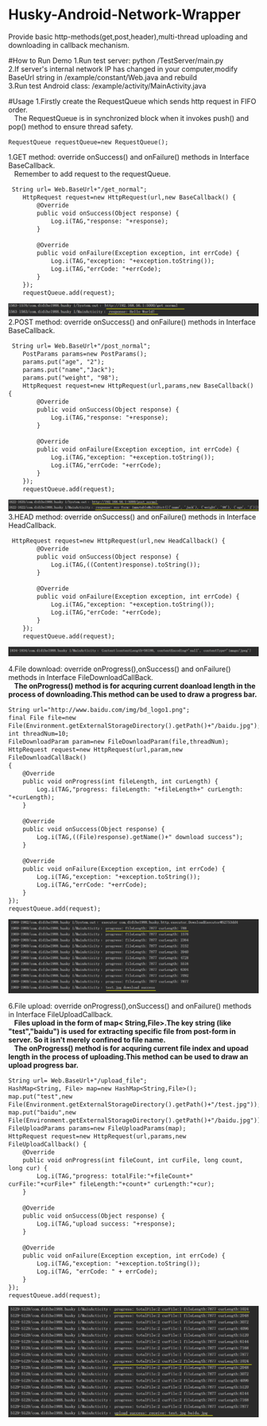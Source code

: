 # Husky-Android-Network-Wrapper
Provide basic http-methods(get,post,header),multi-thread uploading and downloading in callback mechanism.

#How to Run Demo
1.Run test server: python /TestServer/main.py<br>
2.If server's internal network IP has changed in your computer,modify BaseUrl string in /example/constant/Web.java and rebuild<br>
3.Run test Android class: /example/activity/MainActivity.java <br>

#Usage
1.Firstly create the RequestQueue which sends http request in FIFO order.<br>
&nbsp;&nbsp;&nbsp;The RequestQueue is in synchronized block when it invokes push() and pop() method to ensure thread safety.

    RequestQueue requestQueue=new RequestQueue();
1.GET method: override onSuccess() and onFailure() methods in Interface  BaseCallback.<br>
&nbsp;&nbsp;&nbsp;Remember to add request to the requestQueue.

     String url= Web.BaseUrl+"/get_normal";
        HttpRequest request=new HttpRequest(url,new BaseCallback() {
            @Override
            public void onSuccess(Object response) {
                Log.i(TAG,"response: "+response);
            }

            @Override
            public void onFailure(Exception exception, int errCode) {
                Log.i(TAG,"exception: "+exception.toString());
                Log.i(TAG,"errCode: "+errCode);
            }
        });
        requestQueue.add(request);
        
![](https://github.com/didihe1988/Husky-Android-Network-Wrapper/raw/master/screenshot/test_get.png)
2.POST method: override onSuccess() and onFailure() methods in Interface  BaseCallback.

     String url= Web.BaseUrl+"/post_normal";
        PostParams params=new PostParams();
        params.put("age", "2");
        params.put("name","Jack");
        params.put("weight", "98");
        HttpRequest request=new HttpRequest(url,params,new BaseCallback() {
            @Override
            public void onSuccess(Object response) {
                Log.i(TAG,"response: "+response);
            }

            @Override
            public void onFailure(Exception exception, int errCode) {
                Log.i(TAG,"exception: "+exception.toString());
                Log.i(TAG,"errCode: "+errCode);
            }
        });
        requestQueue.add(request);


![](https://github.com/didihe1988/Husky-Android-Network-Wrapper/raw/master/screenshot/test_post.png)
3.HEAD method: override onSuccess() and onFailure() methods in Interface  HeadCallback.

     HttpRequest request=new HttpRequest(url,new HeadCallback() {
            @Override
            public void onSuccess(Object response) {
                Log.i(TAG,((Content)response).toString());
            }

            @Override
            public void onFailure(Exception exception, int errCode) {
                Log.i(TAG,"exception: "+exception.toString());
                Log.i(TAG,"errCode: "+errCode);
            }
        });
        requestQueue.add(request);

![](https://github.com/didihe1988/Husky-Android-Network-Wrapper/raw/master/screenshot/test_head.png)

4.File download: override onProgress(),onSuccess() and onFailure() methods in Interface FileDownloadCallBack.<br>
&nbsp;&nbsp;&nbsp;**The onProgress() method is for acquring current doanload length in the process of downloading.This method can be used to draw a progress bar.**
    
    String url="http://www.baidu.com/img/bd_logo1.png";
    final File file=new File(Environment.getExternalStorageDirectory().getPath()+"/baidu.jpg");
    int threadNum=10;
    FileDownloadParam param=new FileDownloadParam(file,threadNum);
    HttpRequest request=new HttpRequest(url,param,new FileDownloadCallBack()
    {
        @Override
        public void onProgress(int fileLength, int curLength) {
            Log.i(TAG,"progress: fileLength: "+fileLength+" curLength: "+curLength); 
        }

        @Override
        public void onSuccess(Object response) {
            Log.i(TAG,((File)response).getName()+" download success");
        }

        @Override
        public void onFailure(Exception exception, int errCode) {
            Log.i(TAG,"exception: "+exception.toString());
            Log.i(TAG,"errCode: "+errCode);
        }
    });
    requestQueue.add(request);
    
![](https://github.com/didihe1988/Husky-Android-Network-Wrapper/raw/master/screenshot/test_download.png)

6.File upload: override onProgress(),onSuccess() and onFailure() methods in Interface FileUploadCallback.<br>
&nbsp;&nbsp;&nbsp;**Files upload in the form of  map< String,File>.The key string (like "test","baidu") is used for extracting specific file from post-form in server. So it isn't merely confined to file name.** <br>
&nbsp;&nbsp;&nbsp;**The onProgress() method is for acquring current file index and upoad length in the process of uploading.This method can be used to draw an upload progress bar.**

    String url= Web.BaseUrl+"/upload_file";
    HashMap<String, File> map=new HashMap<String,File>();
    map.put("test",new File(Environment.getExternalStorageDirectory().getPath()+"/test.jpg"));
    map.put("baidu",new File(Environment.getExternalStorageDirectory().getPath()+"/baidu.jpg"));
    FileUploadParams params=new FileUploadParams(map);
    HttpRequest request=new HttpRequest(url,params,new FileUploadCallback() {
        @Override
        public void onProgress(int fileCount, int curFile, long count, long cur) {
            Log.i(TAG,"progress: totalFile:"+fileCount+" curFile:"+curFile+" fileLength:"+count+" curLength:"+cur);
        }

        @Override
        public void onSuccess(Object response) {
            Log.i(TAG,"upload success: "+response);
        }

        @Override
        public void onFailure(Exception exception, int errCode) {
            Log.i(TAG,"exception: "+exception.toString());
            Log.i(TAG, "errCode: " + errCode);
        }
    });
    requestQueue.add(request);    

![](https://github.com/didihe1988/Husky-Android-Network-Wrapper/raw/master/screenshot/test_upload.png)



  



